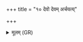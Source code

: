 +++
title = "१० देवो देवम् अर्चयत्य्"

+++
<details><summary>मूलम् (GR)</summary>

देवो देवम् अर्चयत्य्  
अन्तश् चरत्य् अर्णवे ।  
समानम् अग्निम् इन्धते  
तं विदुः कवयः परे ॥
</details>